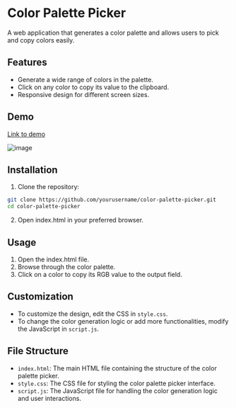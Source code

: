# Color Palette Picker
A web application that generates a color palette and allows users to pick and copy colors easily.

## Features
- Generate a wide range of colors in the palette.
- Click on any color to copy its value to the clipboard.
- Responsive design for different screen sizes.
  
## Demo

[Link to demo](https://codepen.io/Shravan-Dalavi/pen/bGPqXVz)
<br>

![image](https://github.com/user-attachments/assets/66d55a21-bd85-476c-aae0-dbaab83c536a)

## Installation

1. Clone the repository:
```bash
git clone https://github.com/yourusername/color-palette-picker.git
cd color-palette-picker
```
2. Open index.html in your preferred browser.
   
## Usage

1. Open the index.html file.
2. Browse through the color palette.
3. Click on a color to copy its RGB value to the output field.
   
## Customization

- To customize the design, edit the CSS in `style.css`.
- To change the color generation logic or add more functionalities, modify the JavaScript in `script.js`.
  
## File Structure

- `index.html`: The main HTML file containing the structure of the color palette picker.
- `style.css`: The CSS file for styling the color palette picker interface.
- `script.js`: The JavaScript file for handling the color generation logic and user interactions.
